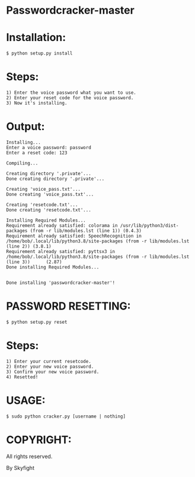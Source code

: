 # Passwordcracker-master


# Installation:

    $ python setup.py install

# Steps:
    1) Enter the voice password what you want to use.
    2) Enter your reset code for the voice password.
    3) Now it's installing.
# Output:
    Installing... 
    Enter a voice password: password
    Enter a reset code: 123
    
    Compiling...
    
    Creating directory '.private'...
    Done creating directory '.private'...
    
    Creating 'voice_pass.txt'...
    Done creating 'voice_pass.txt'...
    
    Creating 'resetcode.txt'...
    Done creating 'resetcode.txt'...

    Installing Required Modules...
    Requirement already satisfied: colorama in /usr/lib/python3/dist-packages (from -r lib/modules.lst (line 1)) (0.4.3)
    Requirement already satisfied: SpeechRecognition in /home/bob/.local/lib/python3.8/site-packages (from -r lib/modules.lst  (line 2)) (3.8.1)
    Requirement already satisfied: pyttsx3 in /home/bob/.local/lib/python3.8/site-packages (from -r lib/modules.lst (line 3))      (2.87)
    Done installing Required Modules...


    Done installing 'passwordcracker-master'!


# PASSWORD RESETTING:

    $ python setup.py reset

# Steps:
    1) Enter your current resetcode.
    2) Enter your new voice password.
    3) Confirm your new voice password.
    4) Resetted!

# USAGE:

    $ sudo python cracker.py [username | nothing]

# COPYRIGHT:

All rights reserved.

By Skyfight
